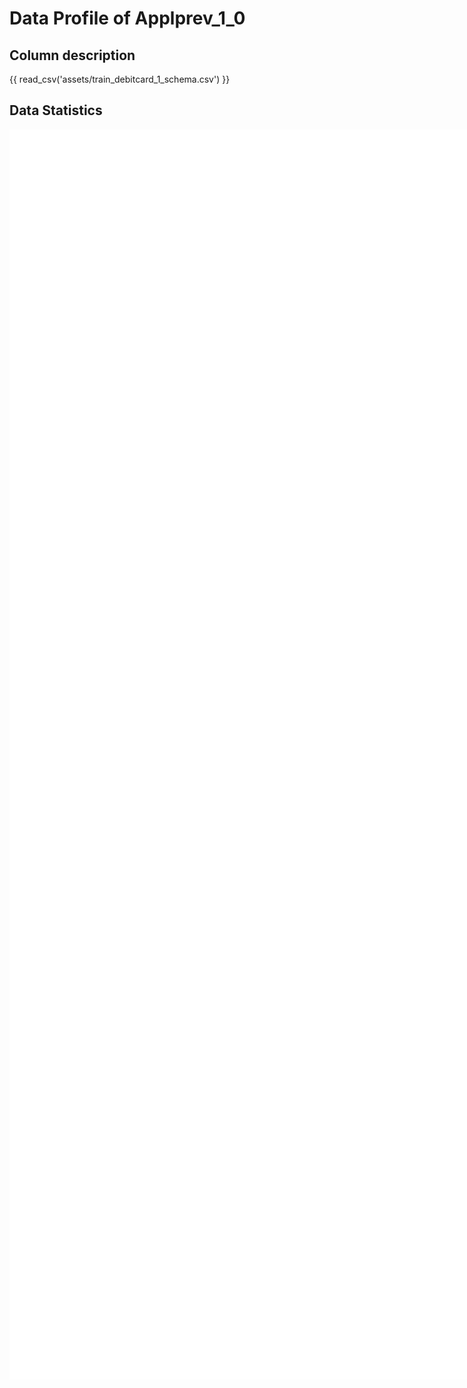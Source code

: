 # Data Profile of Applprev_1_0

## Column description

{{ read_csv('assets/train_debitcard_1_schema.csv') }}

## Data Statistics

<iframe width=2800, height=2000 frameBorder=0 src="../assets/train_debitcard_1_report.html"></iframe>

    